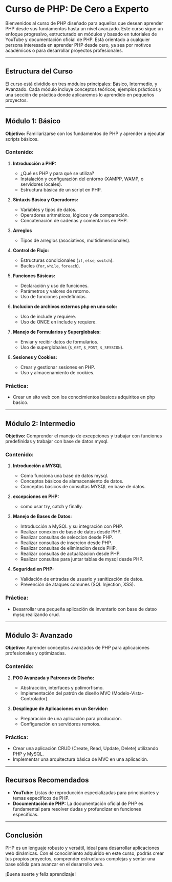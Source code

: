 # Curso de PHP: De Cero a Experto

Bienvenidos al curso de PHP diseñado para aquellos que desean aprender PHP desde sus fundamentos hasta un nivel avanzado. Este curso sigue un enfoque progresivo, estructurado en módulos y basado en tutoriales de YouTube y documentación oficial de PHP. Está orientado a cualquier persona interesada en aprender PHP desde cero, ya sea por motivos académicos o para desarrollar proyectos profesionales.

---

## Estructura del Curso

El curso está dividido en tres módulos principales: Básico, Intermedio, y Avanzado. Cada módulo incluye conceptos teóricos, ejemplos prácticos y una sección de práctica donde aplicaremos lo aprendido en pequeños proyectos.

---

## Módulo 1: Básico

**Objetivo:** Familiarizarse con los fundamentos de PHP y aprender a ejecutar scripts básicos.

### Contenido:
1. **Introducción a PHP:**
   - ¿Qué es PHP y para qué se utiliza?
   - Instalación y configuración del entorno (XAMPP, WAMP, o servidores locales).
   - Estructura básica de un script en PHP.

2. **Sintaxis Básica y Operadores:**
   - Variables y tipos de datos.
   - Operadores aritméticos, lógicos y de comparación.
   - Concatenación de cadenas y comentarios en PHP.

3. **Arreglos**
   - Tipos de arreglos (asociativos, multidimensionales).


4. **Control de Flujo:**
   - Estructuras condicionales (`if`, `else`, `switch`).
   - Bucles (`for`, `while`, `foreach`).

5. **Funciones Básicas:**
   - Declaración y uso de funciones.
   - Parámetros y valores de retorno.
   - Uso de funciones predefinidas.

6. **Inclucion de archivos externos php en uno solo:**
   - Uso de include y requiere.
   - Uso de ONCE en include y requiere.

7. **Manejo de Formularios y Superglobales:**
   - Enviar y recibir datos de formularios.
   - Uso de superglobales (`$_GET`, `$_POST`, `$_SESSION`).

8. **Sesiones y Cookies:**
   - Crear y gestionar sesiones en PHP.
   - Uso y almacenamiento de cookies.

### Práctica:
   - Crear un sito web con los conocimientos basicos adquiritos en php basico.

---

## Módulo 2: Intermedio

**Objetivo:** Comprender el manejo de excepciones y trabajar con funciones predefinidas y trabajar con base de datos mysql.

### Contenido:

1. **Introducción a MYSQL**
   - Como funciona una base de datos mysql.
   - Conceptos básicos de alamacenaiento de datos.
   - Conceptos básicos de consultas MYSQL en base de datos.

2. **excepciones en PHP:**
   - como usar try, catch y finally.

3. **Manejo de Bases de Datos:**
   - Introducción a MySQL y su integración con PHP.
   - Realizar conexion de base de datos desde PHP.
   - Realizar consultas de seleccion desde PHP.
   - Realizar consultas de insercion desde PHP.
   - Realizar consultas de eliminacion desde PHP.
   - Realizar consultas de actualizacion desde PHP.
   - Realizar consultas para juntar tablas de mysql desde PHP.

4. **Seguridad en PHP:**
   - Validación de entradas de usuario y sanitización de datos.
   - Prevención de ataques comunes (SQL Injection, XSS).

### Práctica:
   - Desarrollar una pequeña aplicación de inventario con base de datso mysq realizando crud.

---

## Módulo 3: Avanzado

**Objetivo:** Aprender conceptos avanzados de PHP para aplicaciones profesionales y optimizadas.

### Contenido:


2. **POO Avanzada y Patrones de Diseño:**
   - Abstracción, interfaces y polimorfismo.
   - Implementación del patrón de diseño MVC (Modelo-Vista-Controlador).



4. **Despliegue de Aplicaciones en un Servidor:**
   - Preparación de una aplicación para producción.
   - Configuración en servidores remotos.

### Práctica:
   - Crear una aplicación CRUD (Create, Read, Update, Delete) utilizando PHP y MySQL.
   - Implementar una arquitectura básica de MVC en una aplicación.

---

## Recursos Recomendados

- **YouTube:** Listas de reproducción especializadas para principiantes y temas específicos de PHP.
- **Documentación de PHP:** La documentación oficial de PHP es fundamental para resolver dudas y profundizar en funciones específicas.

---

## Conclusión

PHP es un lenguaje robusto y versátil, ideal para desarrollar aplicaciones web dinámicas. Con el conocimiento adquirido en este curso, podrás crear tus propios proyectos, comprender estructuras complejas y sentar una base sólida para avanzar en el desarrollo web.

¡Buena suerte y feliz aprendizaje!
